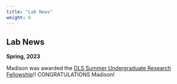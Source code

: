 ```yaml
---
title: "Lab News"
weight: 6
---
```


## Lab News

**Spring, 2023** 

Madison was awarded the [DLS Summer Undergraduate Research Fellowship](https://biology.rutgers.edu/biological-sciences/fellowships-and-awards/dls-surf)!! CONGRATULATIONS Madison!

